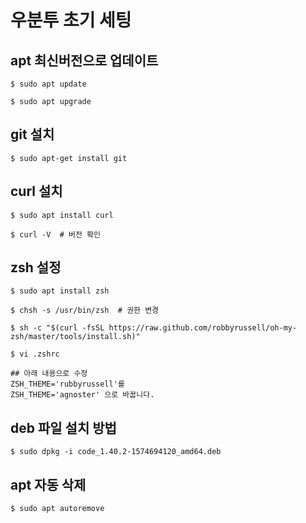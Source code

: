 # 우분투 초기 세팅

## apt 최신버전으로 업데이트
```
$ sudo apt update

$ sudo apt upgrade
```

## git 설치
```
$ sudo apt-get install git
```

## curl 설치
```
$ sudo apt install curl

$ curl -V  # 버전 확인
```

## zsh  설정
```
$ sudo apt install zsh

$ chsh -s /usr/bin/zsh  # 권한 변경

$ sh -c "$(curl -fsSL https://raw.github.com/robbyrussell/oh-my-zsh/master/tools/install.sh)"

$ vi .zshrc

## 아래 내용으로 수정
ZSH_THEME='rubbyrussell'를
ZSH_THEME='agnoster' 으로 바꿉니다.
```


## deb 파일 설치 방법
```
$ sudo dpkg -i code_1.40.2-1574694120_amd64.deb
```

## apt 자동 삭제
```
$ sudo apt autoremove
```
